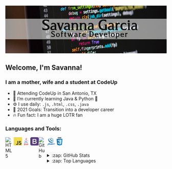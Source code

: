 <p align="center">
  <img src="header2.jpg">
</p>

<h2>Welcome, I'm Savanna!</h2><h3>I am a mother, wife and a student at CodeUp       </h3>



- 🔭 Attending CodeUp in San Antonio, TX
- 🌱 I’m currently learning Java & Python 💪
- ⚙️ I use daily: `.js`, `.html`, `.css`, `.java`
- 💎 2021 Goals: Transition into a developer career
- 🔥 Fun fact: I am a huge LOTR fan
### Languages and Tools:
<img align="left" alt="HTML5" width="26px" src="html1.png" />
<img align="left" alt="JavaScript" width="26px" src="https://raw.githubusercontent.com/github/explore/80688e429a7d4ef2fca1e82350fe8e3517d3494d/topics/javascript/javascript.png" />
<img align="left" alt="GitHub" width="26px" src="https://raw.githubusercontent.com/SavannaMarie/SavannaMarie/main/java.png" />
<img align="left" alt="GitHub" width="26px" src="https://raw.githubusercontent.com/github/explore/80688e429a7d4ef2fca1e82350fe8e3517d3494d/topics/bootstrap/bootstrap.png" />
<img align="left" alt="GitHub" width="26px" src="https://github.com/SavannaMarie/SavannaMarie/blob/main/mysql.png" />
<img align="left" alt="GitHub" width="26px" src="https://raw.githubusercontent.com/SavannaMarie/SavannaMarie/main/jquery.png" />
<img align="left" alt="CSS3" width="26px" src="https://raw.githubusercontent.com/github/explore/80688e429a7d4ef2fca1e82350fe8e3517d3494d/topics/css/css.png" />


<br /><br />
<details>
  <summary>:zap: GitHub Stats</summary>

  [![GitHub Streak](http://github-readme-streak-stats.herokuapp.com?user=SavannaMarie&theme=tokyonight_duo)](https://git.io/streak-stats) 

</details>

<details>
  <summary>:zap: Top Languages</summary>

  [![Top Langs](https://github-readme-stats.vercel.app/api/top-langs/?username=SavannaMarie&layout=compact&theme=omni)](https://github.com/SavannaMarie/github-readme-stats)

</details>

